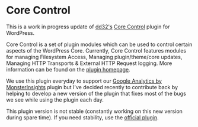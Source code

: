 # Core Control

This is a work in progress update of [dd32's](https://profiles.wordpress.org/dd32/) [Core Control](https://wordpress.org/plugins/core-control/) plugin for WordPress.

Core Control is a set of plugin modules which can be used to control certain aspects of the WordPress Core. Currently, Core Control features modules for managing Filesystem Access, Managing plugin/theme/core updates, Managing HTTP Transports & External HTTP Request logging. More information can be found on the [plugin homepage](https://wordpress.org/plugins/core-control/).

We use this plugin everyday to support our [Google Analytics by MonsterInsights](https://wordpress.org/plugins/google-analytics-for-wordpress/) plugin but I've decided recently to contribute back by helping to develop a new version of the plugin that fixes most of the bugs we see while using the plugin each day.

This plugin version is not stable (constantly working on this new version during spare time). If you need stability, use the [official plugin](https://wordpress.org/plugins/core-control/). 
